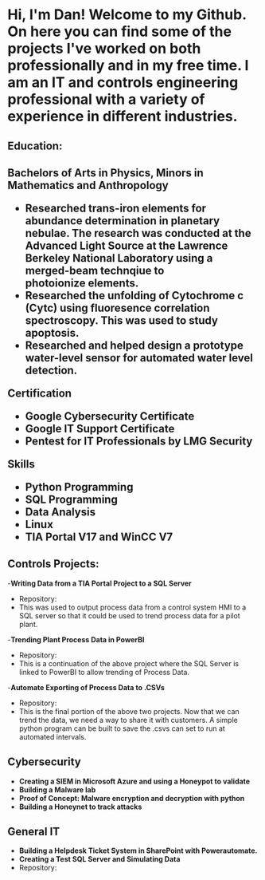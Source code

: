<h1>Hi, I'm Dan! Welcome to my Github. On here you can find some of the projects I've worked on both professionally and in my free time. I am an IT and controls engineering professional with a variety of experience in different industries.</a></h1>

<h2>Education:<h2/>
 
<b>Bachelors of Arts in Physics, Minors in Mathematics and Anthropology</b>

 - <b>Researched trans-iron elements for abundance determination in planetary nebulae. The research was conducted at the Advanced Light Source at the Lawrence Berkeley National Laboratory using a merged-beam technqiue to     
   photoionize elements.</b>
 - <b>Researched the unfolding of Cytochrome c (Cytc) using fluoresence correlation spectroscopy. This was used to study apoptosis. </b>
 - <b>Researched and helped design a prototype water-level sensor for automated water level detection. </b>
 
<b>Certification</b>

  - <b>Google Cybersecurity Certificate</b>
  - <b>Google IT Support Certificate</b>
  - <b>Pentest for IT Professionals by LMG Security</b>

 <b>Skills</b>

 - <b>Python Programming</b>
 - <b>SQL Programming</b>
 - <b>Data Analysis</b>
 - <b>Linux</b>
 - <b>TIA Portal V17 and WinCC V7 </b>
 

<h2>Controls Projects:</h2>

-<b>Writing Data from a TIA Portal Project to a SQL Server</b>
 - Repository:
 - This was used to output process data from a control system HMI to a SQL server so that it could be used to trend process data for a pilot plant.
    
-<b>Trending Plant Process Data in PowerBI</b>
 - Repository:
 - This is a continuation of the above project where the SQL Server is linked to PowerBI to allow trending of Process Data.

-<b>Automate Exporting of Process Data to .CSVs</b>
 - Repository:
 - This is the final portion of the above two projects. Now that we can trend the data, we need a way to share it with customers. A simple python program can be built to save the .csvs can set to run at automated intervals.

<h2>Cybersecurity</h2>

- <b>Creating a SIEM in Microsoft Azure and using a Honeypot to validate</b>
- <b>Building a Malware lab</b>
- <b>Proof of Concept: Malware encryption and decryption with python</b>
- <b>Building a Honeynet to track attacks</b>

<h2>General IT</h2>

- <b>Building a Helpdesk Ticket System in SharePoint with Powerautomate.</b>
- <b>Creating a Test SQL Server and Simulating Data</b>
 - Repository: 
